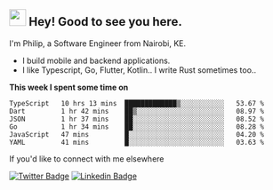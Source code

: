 <h2><img src="https://slackmojis.com/emojis/3643-cool-doge/download" width="30"/> Hey! Good to see you here.</h2>

<p>I'm Philip, a Software Engineer from Nairobi, KE. 

- I build mobile and backend applications.
- I like Typescript, Go, Flutter, Kotlin.. I write Rust sometimes too..</p>

**This week I spent some time on**
<!--START_SECTION:waka-->

```text
TypeScript   10 hrs 13 mins  █████████████▒░░░░░░░░░░░   53.67 %
Dart         1 hr 42 mins    ██▒░░░░░░░░░░░░░░░░░░░░░░   08.97 %
JSON         1 hr 37 mins    ██░░░░░░░░░░░░░░░░░░░░░░░   08.52 %
Go           1 hr 34 mins    ██░░░░░░░░░░░░░░░░░░░░░░░   08.28 %
JavaScript   47 mins         █░░░░░░░░░░░░░░░░░░░░░░░░   04.20 %
YAML         41 mins         █░░░░░░░░░░░░░░░░░░░░░░░░   03.63 %
```

<!--END_SECTION:waka-->

If you'd like to connect with me elsewhere

[![Twitter Badge](https://img.shields.io/badge/-Twitter-1ca0f1?style=flat-square&labelColor=1ca0f1&logo=twitter&logoColor=white&link=https://twitter.com/_diogorodrigues)](https://twitter.com/kimathiphil)  [![Linkedin Badge](https://img.shields.io/badge/-LinkedIn-blue?style=flat-square&logo=Linkedin&logoColor=white&link=https://www.linkedin.com/in/philip-kimathi-2604a9114/)](https://www.linkedin.com/in/philip-kimathi-2604a9114/)
